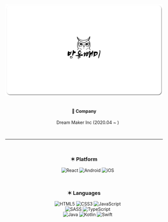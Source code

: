 <div align="center">
    <img src="./card.png" alt="profile">
    <br><br>
    <section>
        <h4>🏢 Company</h4>
        <ul>
            <p>Dream Maker Inc (2020.04 ~ )</p>
        </ul>
    </section>
    <br>
    <hr>
    <br>
    <section>
        <h3>✶ Platform</h3>
        <ul>
            <img src="https://img.shields.io/badge/React-61adbf?style=&logo=React&logoColor=white" alt="React"/>
            <img src="https://img.shields.io/badge/Android-3ddc84?style=&logo=Android&logoColor=white" alt="Android"/>
            <img src="https://img.shields.io/badge/iOS-000?style=&logo=Apple&logoColor=white" alt="iOS"/>
        </ul>
    </section>
    <br>
    <section>
        <h3>✶ Languages</h3>
        <ul>
            <img src="https://img.shields.io/badge/HTML5-e34f26?style=&logo=HTML5&logoColor=white" alt="HTML5"/>
            <img src="https://img.shields.io/badge/CSS3-1572b6?style=&logo=CSS3&logoColor=white" alt="CSS3"/>
            <img src="https://img.shields.io/badge/JavaScript-f7df1e?style=&logo=JavaScript&logoColor=333" alt="JavaScript"/>
            <br>
            <img src="https://img.shields.io/badge/SASS-cc6699?style=&logo=SASS&logoColor=white" alt="SASS"/>
            <img src="https://img.shields.io/badge/TypeScript-3178c6?style=&logo=TypeScript&logoColor=white" alt="TypeScript"/>
            <br>
            <img src="https://img.shields.io/badge/Java-007396?style=&logo=Java&logoColor=white" alt="Java"/>
            <img src="https://img.shields.io/badge/Kotlin-7F52FF?style=&logo=Kotlin&logoColor=white" alt="Kotlin"/>
            <img src="https://img.shields.io/badge/Swift-fa7343?style=&logo=Swift&logoColor=white" alt="Swift"/>
        </ul>
    </section>
</div>
